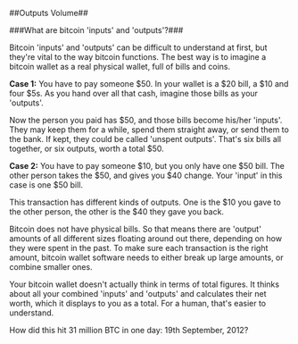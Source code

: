 ##Outputs Volume##

###What are bitcoin 'inputs' and 'outputs'?###

Bitcoin 'inputs' and 'outputs' can be difficult to understand at first, but they're vital to the way bitcoin functions. The best way is to imagine a bitcoin wallet as a real physical wallet, full of bills and coins.

**Case 1:** You have to pay someone $50. In your wallet is a $20 bill, a $10 and four $5s. As you hand over all that cash, imagine those bills as your 'outputs'.

Now the person you paid has $50, and those bills become his/her 'inputs'. They may keep them for a while, spend them straight away, or send them to the bank. If kept, they could be called 'unspent outputs'. That's six bills all together, or six outputs, worth a total $50.

**Case 2:** You have to pay someone $10, but you only have one $50 bill. The other person takes the $50, and gives you $40 change. Your 'input' in this case is one $50 bill.

This transaction has different kinds of outputs. One is the $10 you gave to the other person, the other is the $40 they gave you back.

Bitcoin does not have physical bills. So that means there are 'output' amounts of all different sizes floating around out there, depending on how they were spent in the past. To make sure each transaction is the right amount, bitcoin wallet software needs to either break up large amounts, or combine smaller ones.

Your bitcoin wallet doesn't actually think in terms of total figures. It thinks about all your combined 'inputs' and 'outputs' and calculates their net worth, which it displays to you as a total. For a human, that's easier to understand.

How did this hit 31 million BTC in one day: 19th September, 2012?
